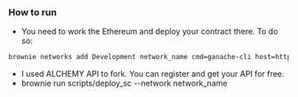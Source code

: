 ### How to run 

- You need to work the Ethereum and deploy your contract there. To do so:
```sh 
brownie networks add Development network_name cmd=ganache-cli host=http://127.0.0.1 fork=[URL] accounts=10 mnemonic=brownie port=8545
```
- I used ALCHEMY API to fork. You can register and get your API for free. 
- brownie run scripts/deploy_sc --network network_name

